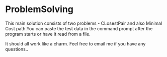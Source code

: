 # ProblemSolving
This main solution consists of two problems - CLosestPair and also Minimal Cost path.You can paste the test data in the command prompt after the program starts or have it read from a file.

It should all work like a charm. Feel free to email me if you have any questions..
